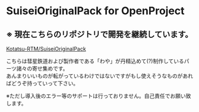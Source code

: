 # SuiseiOriginalPack for OpenProject

## ※ 現在こちらのリポジトリで開発を継続しています。
[Kotatsu-RTM/SuiseiOriginalPack](https://github.com/Kotatsu-RTM/SuiseiOriginalPack)

こちらは彗星鉄道および製作者である「わや」が丹精込めて(?)制作しているパーツ諸々の寄せ集めです。  
あんまりいいものが転がっているわけではないですがもし使えそうなものがあればどうぞ持っていって下さい。  
  
※ただし導入後のエラー等のサポートは行っておりません。自己責任でお願い致します。
